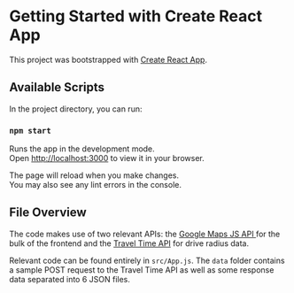 # Getting Started with Create React App

This project was bootstrapped with [Create React App](https://github.com/facebook/create-react-app).

## Available Scripts

In the project directory, you can run:

### `npm start`

Runs the app in the development mode.\
Open [http://localhost:3000](http://localhost:3000) to view it in your browser.

The page will reload when you make changes.\
You may also see any lint errors in the console.

## File Overview

The code makes use of two relevant APIs: the [Google Maps JS API ](https://developers.google.com/maps/documentation/javascript) for the bulk of the frontend and the [Travel Time API](https://docs.traveltime.com/api/overview/introduction) for drive radius data. 

Relevant code can be found entirely in `src/App.js`. The `data` folder contains a sample POST request to the Travel Time API as well as some response data separated into 6 JSON files. 